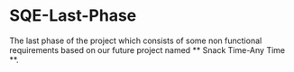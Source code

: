 # SQE-Last-Phase

The last phase of the project which consists of some non functional requirements based on our future project named ** Snack Time-Any Time **.
